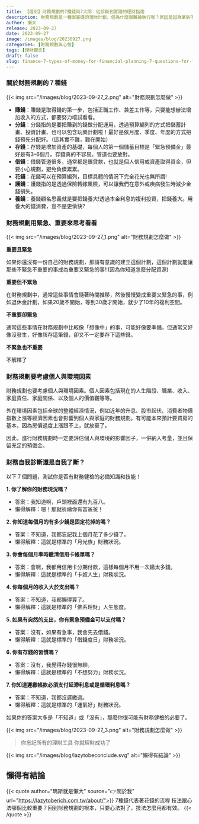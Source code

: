 ```yaml
---
title: 【理財】財務規劃的7種錢與7大問：從診斷到實踐的理財指南
description: 財務規劃是一種很基礎的理財計劃，但為什麼很難被執行呢？原因是因為拿到不把錢當辛苦錢，因為工作的辛苦，職場的勞累讓我們認為拿到錢就應該好好享受一下。但如果今天是拿輕鬆賺到的錢去享樂一下呢？是不是更痛快？
author: 懶大
release: 2023-09-27
date: 2023-09-27
image: /images/blog/20230927.png
categories: [財務規劃與心態]
tags: [理財觀念]
draft: false
slug: finance-7-types-of-money-for-financial-planning-7-questions-for-financial-diagnosis
---
```


### 關於財務規劃的７種錢
{{< img src="/images/blog/2023-09-27_2.png" alt="財務規劃怎麼做" >}}
- **賺錢**：賺錢是取得錢的第一步，包括正職工作、兼差工作等，只要能想辦法增加收入的方式，都要努力嚐試看看。
- **分錢**：分錢指的是要把賺到的錢做分配運用，透過預算編列的方式把儲蓄計畫、投資計畫、也可以包含玩樂計劃啦！最好是依月度、季度、年度的方式把錢預先分配好。（這其實不難，難在開始）
- **存錢**：存錢是增加資產的基礎，每個人的第一個儲蓄目標是「緊急預備金」最好是有3–6個月。存錢真的不容易。管道也要放對。
- **借錢**：借錢管道很多，通常都是銀貸款，也就是個人信用或資產取得資金，但要小心規劃，避免負債累累。
- **花錢**：花錢可以在預算編列，目標具體的情況下完全花光也無所謂!
- **護錢**：護錢指的是透過保險轉嫁風險，可以讓我們在意外或疾病發生時減少金錢損失。
- **養錢**：養錢顧名思義就是要把錢養大!透過本金利息的複利投資，把錢養大。用養大的錢消費，豈不是更愉快?

### 財務規劃用緊急、重要來思考看看

{{< img src="/images/blog/2023-09-27_1.png" alt="財務規劃怎麼做" >}}

**重要且緊急**

如果你還沒有一份自己的財務規劃，那請有意識的建立這個計劃，這個計劃就能讓那些不緊急不重要的事成為重要又緊急的事!!(因為你知道怎麼分配資源)

**重要但不緊急**

在財務規劃中，通常這些事情會隨著時間推移，然後慢慢變成重要又緊急的事，例如退休金計劃，如果20歲不開始，等到30歲才開始，就少了10年的複利空間。

**不重要卻緊急**

通常這些事情在財務規劃中比較像「想像中」的事，可能好像要準備，但通常又好像沒發生，好像該存這筆錢，卻又不一定要存下這些錢。

**不緊急也不重要**

不解釋了

### 財務規劃要考慮個人與環境因素

財務規劃也要考慮個人與環境因素。個人因素包括現在的人生階段、職業、收入、家庭責任、家庭關係、以及個人的價值觀等等。

外在環境因素包括全球的整體經濟情況，例如近年的升息、股市起伏、消費者物價指數上漲等經濟因素也會影響到個人與家庭的財務規劃。有可能本來預計要買房的基本，因為房價過度上漲跟不上，就放棄了。

因此，進行財務規劃時一定要評估個人與環境的影響因子，一併納入考量，並且保留充足的預備金。

### 財務自我診斷還是自我了斷？

以下７個問題，測試你是否有財務健檢的必備知識和技能！

**1. 你了解你的財務現況嗎？**

- 答案：我知道啊，戶頭裡面還有九百八。
- 懶得解釋：嗯！那就祈禱你有富爸爸！

**2. 你知道每個月的有多少錢是固定花掉的嗎？**

- 答案：不知道，我都忘記我上個月花了多少錢了。
- 懶得解釋：這就是標準的「月光族」財務狀況。

**3. 你會每個月準時繳清信用卡帳單嗎？**

- 答案：會啊，我都用信用卡分期付款，這樣每個月不用一次繳太多錢。
- 懶得解釋：這就是標準的「卡奴人生」財務狀況。

**4. 你每個月的收入大於支出嗎？**

- 答案：不知道，我都懶得算了。
- 懶得解釋：這就是標準的「佛系理財」人生態度。

**5. 如果有突然的支出，你有緊急預備金可以支付嗎？**

- 答案：沒有，如果有急事，我會先去借錢。
- 懶得解釋：這就是標準的「借錢度日」財務狀況。

**6. 你有存錢的習慣嗎？**

- 答案：沒有，我覺得存錢很無聊。
- 懶得解釋：這就是標準的「不想努力」財務狀況。

**7. 你知道遲繳帳款必須支付延滯利息或是循環利息嗎？**

- 答案：不知道，我都沒遲繳過。
- 懶得解釋：這就是標準的「運氣好」財務狀況。

如果你的答案大多是「不知道」或「沒有」，那麼你很可能有財務健檢的必要了。

{{< img src="/images/blog/2023-09-27_3.png" alt="財務規劃怎麼做" >}}

> 你忘記所有的理財工具 你就理財成功了
> 

{{< img src="/images/blog/lazytobeconclude.svg" alt="懶得有結論" >}}

## 懶得有結論

{{< quote author="瑪斯就是懶大" source="👉關於我" url="https://lazytoberich.com.tw/about/">}}
7種錢代表著花錢的流程
技法跟心法哪個比較重要？回到財務規劃的根本，只要心法對了，技法怎麼用都有效。
{{< /quote >}}
